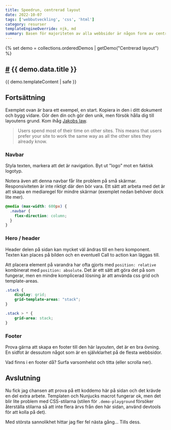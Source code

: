 ```yaml
---
title: Speedrun, centrerad layout
date: 2022-10-07
tags: ['webbutveckling', 'css', 'html']
category: resurser
templateEngineOverride: njk, md
summary: Basen för majoriteten av alla webbsidor är någon form av centrerad layout med en toppnavigation. Detta är en snabbguide för att komma igång med en sådan layout. Kopiera den, lär dig den och ändra!
---
```


{% set demo = collections.orderedDemos | getDemo("Centrerad layout") %}
<article>
    <h2 id="{{ demo.data.title | slugify }}">
        <a class="anchor" href="#{{ demo.data.title | slugify }}">
            <span aria-hidden="true">#</span></a> {{ demo.data.title }}
    </h2>
  {{ demo.templateContent | safe }}
</article>

## Fortsättning

Exemplet ovan är bara ett exempel, en start. Kopiera in den i ditt dokument och bygg vidare. Gör den din och gör den unik, men försök hålla dig till layoutens grund. Kom ihåg [Jakobs law](https://lawsofux.com/jakobs-law/).

> Users spend most of their time on other sites. This means that users prefer your site to work the same way as all the other sites they already know.

### Navbar

Styla texten, markera att det är navigation. Byt ut "logo" mot en faktisk logotyp.

Notera även att denna navbar får lite problem på små skärmar. Responsiviteten är inte riktigt där den bör vara. Ett sätt att arbeta med det är att skapa en mediaregel för mindre skärmar (exemplet nedan behöver dock lite mer).

```css
@media (max-width: 600px) {
  .navbar {
    flex-direction: column;
  }
}
```

### Hero / header

Header delen på sidan kan mycket väl ändras till en hero komponent. Texten kan places på bilden och en eventuell Call to action kan läggas till.

Att placera element på varandra har ofta gjorts med ```position: relative``` kombinerat med ```position: absolute```. Det är ett sätt att göra det på som fungerar, men en mindre komplicerad lösning är att använda css grid och template-areas.

```css
.stack {
    display: grid;
    grid-template-areas: "stack";
}

.stack > * {
    grid-area: stack;
}
```

### Footer

Prova gärna att skapa en footer till den här layouten, det är en bra övning. En sidfot är dessutom något som är en självklarhet på de flesta webbsidor.

Vad finns i en footer då? Surfa varsomhelst och titta (eller scrolla ner).

## Avslutning

Nu fick jag chansen att prova på ett koddemo här på sidan och det krävde en del extra arbete. Templaten och Nunjucks macrot fungerar ok, men det blir lite problem med CSS-stilarna (stilen för ```.demo-playground``` försöker återställa stilarna så att inte flera ärvs från den här sidan, använd devtools för att kolla på det).

Med största sannolikhet hittar jag fler fel nästa gång... Tills dess.